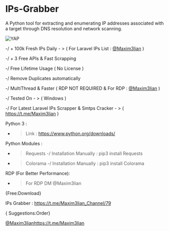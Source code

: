 # IPs-Grabber
A Python tool for extracting and enumerating IP addresses associated with a target through DNS resolution and network scanning.

<img alt="YAP" src="https://i.imgur.com/UdJN4uH.png">

-/ + 100k Fresh IPs Daily - > ( For Laravel IPs List : [@Maxim3lian](https://t.me/Maxim3lian) )

-/ + 3 Free APIs & Fast Scrapping

-/ Free Lifetime Usage ( No License )

-/ Remove Duplicates automatically

-/ MultiThread & Faster ( RDP NOT REQUIRED & For RDP : [@Maxim3lian](https://t.me/Maxim3lian) )

-/ Tested On - > ( Windows )

-/ For Latest Laravel IPs Scrapper & Smtps Cracker - > ( https://t.me/Maxim3lian )

Python 3 :
- > Link : https://www.python.org/downloads/

Python Modules :
- > Requests -/ Installation Manually : pip3 install Requests
- > Colorama -/ Installation Manually : pip3 install Colorama

RDP (For Better Performance):
- > For RDP DM @Maxim3lian

{Free:Download}

IPs Grabber : https://t.me/Maxim3lian_Channel/79

{ Suggestions:Order}

[@Maxim3lian](https://t.me/Maxim3lian)https://t.me/Maxim3lian
